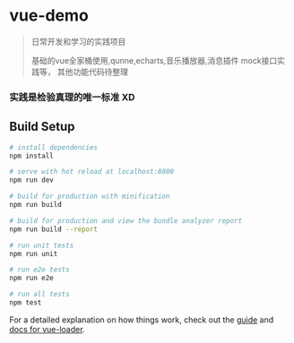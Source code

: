 # vue-demo

> 日常开发和学习的实践项目
> 
> 基础的vue全家桶使用,qunne,echarts,音乐播放器,消息插件 mock接口实践等，
> 其他功能代码待整理
### 实践是检验真理的唯一标准 XD

## Build Setup

``` bash
# install dependencies
npm install

# serve with hot reload at localhost:8080
npm run dev

# build for production with minification
npm run build

# build for production and view the bundle analyzer report
npm run build --report

# run unit tests
npm run unit

# run e2e tests
npm run e2e

# run all tests
npm test
```

For a detailed explanation on how things work, check out the [guide](http://vuejs-templates.github.io/webpack/) and [docs for vue-loader](http://vuejs.github.io/vue-loader).
